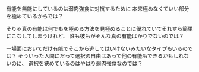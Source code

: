 有能を無能にしているのは弱肉強食に対抗するために
本来極めなくていい部分を極めているからでは？

そりゃ真の有能は何でもを極める方法を見極めることに優れていてそれすら簡単にこなしてしまうけれど、
誰も彼もがそんな真の有能ばかりでないのでは？

一場面においてだけ有能でそこから逃してはいけないみたいなタイプもいるのでは？
そういった人間にだって選択の自由はあって他の有能もできるかもしれないのに、
選択を狭めているのはやはり弱肉強食なのでは？